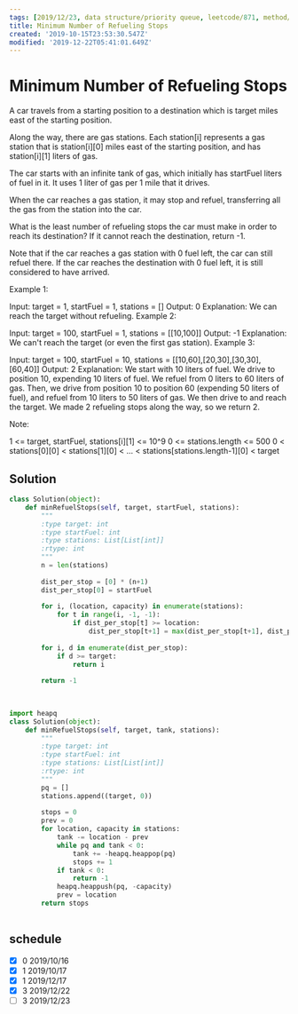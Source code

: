 ```yaml
---
tags: [2019/12/23, data structure/priority queue, leetcode/871, method/dp]
title: Minimum Number of Refueling Stops
created: '2019-10-15T23:53:30.547Z'
modified: '2019-12-22T05:41:01.649Z'
---
```


# Minimum Number of Refueling Stops

A car travels from a starting position to a destination which is target miles east of the starting position.

Along the way, there are gas stations.  Each station[i] represents a gas station that is station[i][0] miles east of the starting position, and has station[i][1] liters of gas.

The car starts with an infinite tank of gas, which initially has startFuel liters of fuel in it.  It uses 1 liter of gas per 1 mile that it drives.

When the car reaches a gas station, it may stop and refuel, transferring all the gas from the station into the car.

What is the least number of refueling stops the car must make in order to reach its destination?  If it cannot reach the destination, return -1.

Note that if the car reaches a gas station with 0 fuel left, the car can still refuel there.  If the car reaches the destination with 0 fuel left, it is still considered to have arrived.

 

Example 1:

Input: target = 1, startFuel = 1, stations = []
Output: 0
Explanation: We can reach the target without refueling.
Example 2:

Input: target = 100, startFuel = 1, stations = [[10,100]]
Output: -1
Explanation: We can't reach the target (or even the first gas station).
Example 3:

Input: target = 100, startFuel = 10, stations = [[10,60],[20,30],[30,30],[60,40]]
Output: 2
Explanation: 
We start with 10 liters of fuel.
We drive to position 10, expending 10 liters of fuel.  We refuel from 0 liters to 60 liters of gas.
Then, we drive from position 10 to position 60 (expending 50 liters of fuel),
and refuel from 10 liters to 50 liters of gas.  We then drive to and reach the target.
We made 2 refueling stops along the way, so we return 2.
 

Note:

1 <= target, startFuel, stations[i][1] <= 10^9
0 <= stations.length <= 500
0 < stations[0][0] < stations[1][0] < ... < stations[stations.length-1][0] < target


## Solution

```python
class Solution(object):
    def minRefuelStops(self, target, startFuel, stations):
        """
        :type target: int
        :type startFuel: int
        :type stations: List[List[int]]
        :rtype: int
        """
        n = len(stations)
        
        dist_per_stop = [0] * (n+1)
        dist_per_stop[0] = startFuel
        
        for i, (location, capacity) in enumerate(stations):
            for t in range(i, -1, -1):
                if dist_per_stop[t] >= location:
                    dist_per_stop[t+1] = max(dist_per_stop[t+1], dist_per_stop[t]+capacity)
        
        for i, d in enumerate(dist_per_stop):
            if d >= target:
                return i
        
        return -1
        
        
```

```python
import heapq
class Solution(object):
    def minRefuelStops(self, target, tank, stations):
        """
        :type target: int
        :type startFuel: int
        :type stations: List[List[int]]
        :rtype: int
        """
        pq = []
        stations.append((target, 0))
        
        stops = 0
        prev = 0
        for location, capacity in stations:
            tank -= location - prev
            while pq and tank < 0:
                tank += -heapq.heappop(pq)
                stops += 1
            if tank < 0:
                return -1
            heapq.heappush(pq, -capacity)
            prev = location
        return stops
        
```

## schedule

* [x] 0 2019/10/16
* [x] 1 2019/10/17
* [x] 1 2019/12/17
* [x] 3 2019/12/22
* [ ] 3 2019/12/23
